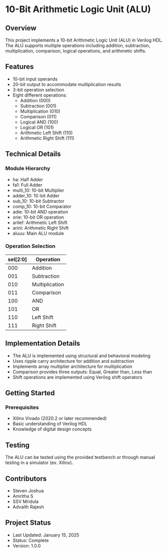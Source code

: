 # 10-Bit Arithmetic Logic Unit (ALU)

## Overview
This project implements a 10-bit Arithmetic Logic Unit (ALU) in Verilog HDL. The ALU supports multiple operations including addition, subtraction, multiplication, comparison, logical operations, and arithmetic shifts.

## Features
- 10-bit input operands
- 20-bit output to accommodate multiplication results
- 3-bit operation selection
- Eight different operations:
  - Addition (000)
  - Subtraction (001)
  - Multiplication (010)
  - Comparison (011)
  - Logical AND (100)
  - Logical OR (101)
  - Arithmetic Left Shift (110)
  - Arithmetic Right Shift (111)

## Technical Details

### Module Hierarchy
- ha: Half Adder
- fa1: Full Adder
- multi_10: 10-bit Multiplier
- adder_10: 10-bit Adder
- sub_10: 10-bit Subtractor
- comp_10: 10-bit Comparator
- adie: 10-bit AND operation
- orie: 10-bit OR operation
- arilef: Arithmetic Left Shift
- aririi: Arithmetic Right Shift
- aluuu: Main ALU module

### Operation Selection
| sel[2:0] | Operation |
|----------|-----------|
| 000 | Addition |
| 001 | Subtraction |
| 010 | Multiplication |
| 011 | Comparison |
| 100 | AND |
| 101 | OR |
| 110 | Left Shift |
| 111 | Right Shift |

## Implementation Details
- The ALU is implemented using structural and behavioral modeling
- Uses ripple carry architecture for addition and subtraction
- Implements array multiplier architecture for multiplication
- Comparison provides three outputs: Equal, Greater than, Less than
- Shift operations are implemented using Verilog shift operators

## Getting Started

### Prerequisites
- Xilinx Vivado (2020.2 or later recommended)
- Basic understanding of Verilog HDL
- Knowledge of digital design concepts

## Testing
The ALU can be tested using the provided testbench or through manual testing in a simulator (ex. Xilinx).

## Contributors
- Steven Joshua
- Amritha S
- SSV Mridula
- Advaith Rajesh

## Project Status
- Last Updated: January 15, 2025
- Status: Complete
- Version: 1.0.0

